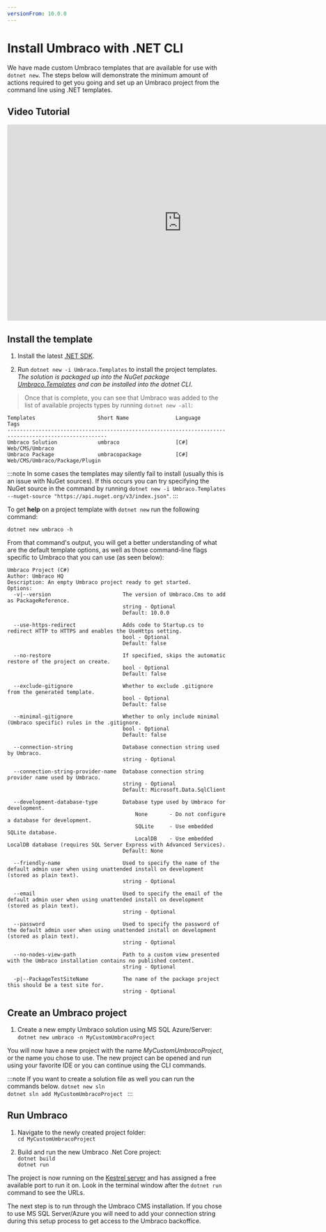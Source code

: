 ```yaml
---
versionFrom: 10.0.0
---
```


# Install Umbraco with .NET CLI

We have made custom Umbraco templates that are available for use with `dotnet new`. The steps below will demonstrate the minimum amount of actions required to get you going and set up an Umbraco project from the command line using .NET templates.

## Video Tutorial

<iframe width="800" height="450" src="https://www.youtube.com/embed/boK2cMXiI10" frameborder="0" allow="accelerometer; autoplay; encrypted-media; gyroscope; picture-in-picture" allowfullscreen></iframe>

## Install the template

1. Install the latest [.NET SDK](https://dotnet.microsoft.com/download).

2. Run `dotnet new -i Umbraco.Templates` to install the project templates.  
*The solution is packaged up into the NuGet package [Umbraco.Templates](https://www.nuget.org/packages/Umbraco.Templates) and can be installed into the dotnet CLI*.

> Once that is complete, you can see that Umbraco was added to the list of available projects types by running `dotnet new -all`:

```none
Templates                    Short Name               Language          Tags
------------------------------------------------------------------------------------------------------
Umbraco Solution             umbraco                  [C#]              Web/CMS/Umbraco
Umbraco Package              umbracopackage           [C#]              Web/CMS/Umbraco/Package/Plugin
```
:::note
In some cases the templates may silently fail to install (usually this is an issue with NuGet sources). If this occurs you can try specifying the NuGet source in the command by running `dotnet new -i Umbraco.Templates --nuget-source "https://api.nuget.org/v3/index.json"`.
:::

To get **help** on a project template with `dotnet new` run the following command:

`dotnet new umbraco -h`

From that command's output, you will get a better understanding of what are the default template options, as well as those command-line flags specific to Umbraco that you can use (as seen below):

```none
Umbraco Project (C#)
Author: Umbraco HQ
Description: An empty Umbraco project ready to get started.
Options:
  -v|--version                       The version of Umbraco.Cms to add as PackageReference.
                                     string - Optional
                                     Default: 10.0.0

  --use-https-redirect               Adds code to Startup.cs to redirect HTTP to HTTPS and enables the UseHttps setting.
                                     bool - Optional
                                     Default: false

  --no-restore                       If specified, skips the automatic restore of the project on create.
                                     bool - Optional
                                     Default: false

  --exclude-gitignore                Whether to exclude .gitignore from the generated template.
                                     bool - Optional
                                     Default: false

  --minimal-gitignore                Whether to only include minimal (Umbraco specific) rules in the .gitignore.
                                     bool - Optional
                                     Default: false

  --connection-string                Database connection string used by Umbraco.
                                     string - Optional

  --connection-string-provider-name  Database connection string provider name used by Umbraco.
                                     string - Optional
                                     Default: Microsoft.Data.SqlClient

  --development-database-type        Database type used by Umbraco for development.
                                         None       - Do not configure a database for development.
                                         SQLite     - Use embedded SQLite database.
                                         LocalDB    - Use embedded LocalDB database (requires SQL Server Express with Advanced Services).
                                     Default: None

  --friendly-name                    Used to specify the name of the default admin user when using unattended install on development (stored as plain text).
                                     string - Optional

  --email                            Used to specify the email of the default admin user when using unattended install on development (stored as plain text).
                                     string - Optional

  --password                         Used to specify the password of the default admin user when using unattended install on development (stored as plain text).
                                     string - Optional

  --no-nodes-view-path               Path to a custom view presented with the Umbraco installation contains no published content.
                                     string - Optional

  -p|--PackageTestSiteName           The name of the package project this should be a test site for.
                                     string - Optional
```

## Create an Umbraco project

1. Create a new empty Umbraco solution using MS SQL Azure/Server:  
`dotnet new umbraco -n MyCustomUmbracoProject`

You will now have a new project with the name *MyCustomUmbracoProject*, or the name you chose to use.
The new project can be opened and run using your favorite IDE or you can continue using the CLI commands.

:::note
If you want to create a solution file as well you can run the commands below. 
`dotnet new sln`  
`dotnet sln add MyCustomUmbracoProject `
:::

## Run Umbraco

1. Navigate to the newly created project folder:  
`cd MyCustomUmbracoProject`

1. Build and run the new Umbraco .Net Core project:  
`dotnet build`  
`dotnet run`

The project is now running on the [Kestrel server](https://docs.microsoft.com/en-us/aspnet/core/02-Grundlagen/servers/?view=aspnetcore-5.0&tabs=windows#kestrel) and has assigned a free available port to run it on. Look in the terminal window after the `dotnet run` command to see the URLs.

The next step is to run through the Umbraco CMS installation. If you chose to use MS SQL Server/Azure you will need to add your connection string during this setup process to get access to the Umbraco backoffice.
